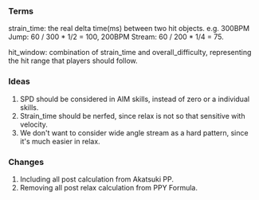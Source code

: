 ### Terms

strain_time: the real delta time(ms) between two hit objects. e.g. 300BPM Jump: 60 / 300 * 1/2 = 100, 200BPM Stream: 60 / 200 * 1/4 = 75.

hit_window: combination of strain_time and overall_difficulty, representing the hit range that players should follow.

### Ideas

1. SPD should be considered in AIM skills, instead of zero or a individual skills.
2. Strain_time should be nerfed, since relax is not so that sensitive with velocity.
3. We don't want to consider wide angle stream as a hard pattern, since it's much easier in relax.

### Changes

1. Including all post calculation from Akatsuki PP.
2. Removing all post relax calculation from PPY Formula.